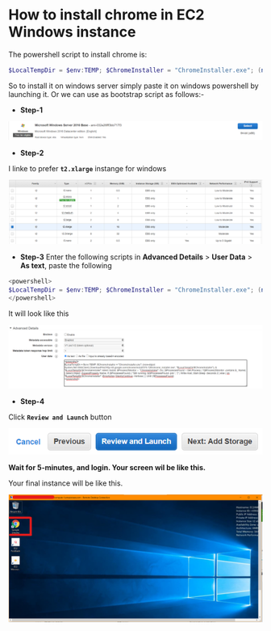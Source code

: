 # How to install chrome in EC2 Windows instance

The powershell script to install chrome is:

```powershell
$LocalTempDir = $env:TEMP; $ChromeInstaller = "ChromeInstaller.exe"; (new-object    System.Net.WebClient).DownloadFile('http://dl.google.com/chrome/install/375.126/chrome_installer.exe', "$LocalTempDir\$ChromeInstaller"); & "$LocalTempDir\$ChromeInstaller" /silent /install; $Process2Monitor =  "ChromeInstaller"; Do { $ProcessesFound = Get-Process | ?{$Process2Monitor -contains $_.Name} | Select-Object -ExpandProperty Name; If ($ProcessesFound) { "Still running: $($ProcessesFound -join ', ')" | Write-Host; Start-Sleep -Seconds 2 } else { rm "$LocalTempDir\$ChromeInstaller" -ErrorAction SilentlyContinue -Verbose } } Until (!$ProcessesFound)
```

So to install it on windows server simply paste it on windows powershell by launching it. Or we can use as bootstrap script as follows:-

* **Step-1**

![AMI](/EC2/assets/ami.png)

* **Step-2**

I linke to prefer **`t2.xlarge`** instange for windows

![Machine Type](/EC2/assets/type.png)

* **Step-3**
Enter the following scripts in **Advanced Details** > **User Data** > **As text**, paste the following

```powershell
<powershell>
$LocalTempDir = $env:TEMP; $ChromeInstaller = "ChromeInstaller.exe"; (new-object    System.Net.WebClient).DownloadFile('http://dl.google.com/chrome/install/375.126/chrome_installer.exe', "$LocalTempDir\$ChromeInstaller"); & "$LocalTempDir\$ChromeInstaller" /silent /install; $Process2Monitor =  "ChromeInstaller"; Do { $ProcessesFound = Get-Process | ?{$Process2Monitor -contains $_.Name} | Select-Object -ExpandProperty Name; If ($ProcessesFound) { "Still running: $($ProcessesFound -join ', ')" | Write-Host; Start-Sleep -Seconds 2 } else { rm "$LocalTempDir\$ChromeInstaller" -ErrorAction SilentlyContinue -Verbose } } Until (!$ProcessesFound)
</powershell>
```

It will look like this

![Useer Data](/EC2/assets/UserData.png)

* **Step-4**

Click **`Review and Launch`** button

![Launch](/EC2/assets/launch.png)

**Wait for 5-minutes, and login. Your screen wil be like this.**

Your final instance will be like this.

![EC2-WINDOWS](/EC2/assets/final.png)
